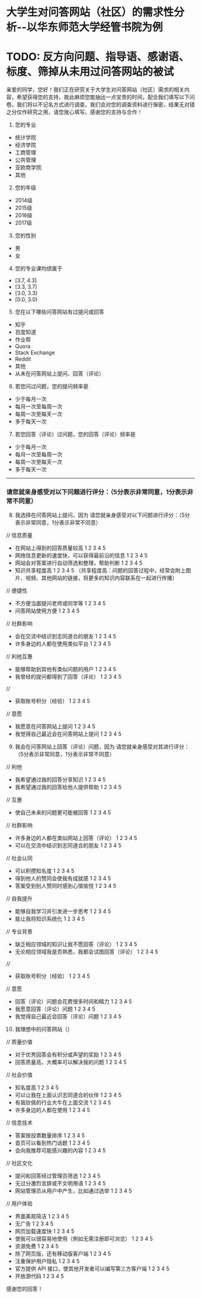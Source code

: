 # 大学生对问答网站（社区）的需求性分析--以华东师范大学经管书院为例

# TODO: 反方向问题、指导语、感谢语、标度、筛掉从未用过问答网站的被试

亲爱的同学，您好！我们正在研究关于大学生对问答网站（社区）需求的相关内容，希望获得您的支持，故此麻烦您能抽出一点宝贵的时间，配合我们填写以下问卷。我们将以不记名方式进行调查，我们会对您的调查资料进行保密，结果无对错之分仅作研究之用，请您放心填写。感谢您的支持与合作！


1. 您的专业

+ 统计学院
+ 经济学院
+ 工商管理
+ 公共管理
+ 亚欧商学院
+ 其他


2. 您的年级

+ 2014级
+ 2015级
+ 2016级
+ 2017级


3. 您的性别

+ 男
+ 女


4. 您的专业课均绩属于

+ [3.7, 4.3]
+ [3.3, 3.7)
+ [3.0, 3.3)
+ [0.0, 3.0)


5. 您在以下哪些问答网站有过提问或回答

+ 知乎
+ 百度知道
+ 作业帮
+ Quora
+ Stack Exchange
+ Reddit
+ 其他
+ 从未在问答网站上提问、回答（评论）


6. 若您问过问题，您的提问频率是

+ 少于每月一次
+ 每月一次至每周一次
+ 每周一次至每天一次
+ 多于每天一次


7. 若您回答（评论）过问题，您的回答（评论）频率是

+ 少于每月一次
+ 每月一次至每周一次
+ 每周一次至每天一次
+ 多于每天一次

------

### 请您就亲身感受对以下问题进行评分：（5分表示非常同意，1分表示非常不同意）


8. 我选择在问答网站上提问，因为
请您就亲身感受对以下问题进行评分：（5分表示非常同意，1分表示非常不同意）

// 信息质量
+ 在网站上得到的回答质量较高
1   2   3   4   5
+ 网络信息更新的速度快，可以获得最前沿的信息
1   2   3   4   5
+ 网站会对答案进行自动筛选和整理，帮助判断
1   2   3   4   5
+ 知识共享程度高
1   2   3   4   5
（共享程度高：问题的回答过程中，经常会附上图片、视频、其他网站的链接，将更多的知识内容联系在一起进行传播）

// 便捷性
+ 不方便当面提问老师或同学等
1   2   3   4   5
+ 问答网站使用方便
1   2   3   4   5

// 社群影响
+ 会在交流中结识到志同道合的朋友
1   2   3   4   5
+ 许多身边的人都在使用类似平台
1   2   3   4   5

// 利他互惠
+ 能够帮助到其他有类似问题的用户
1   2   3   4   5
+ 我曾经的提问都得到了回答（评论）
1   2   3   4   5

//
+ 获取账号积分（经验）
1   2   3   4   5

// 意愿
+ 我愿意在问答网站上提问
1   2   3   4   5
+ 我觉得自己最近会在问答网站上提问
1   2   3   4   5


9. 我会在问答网站上回答（评论）问题，因为
请您就亲身感受对其进行评分：（5分表示非常同意，1分表示非常不同意）

// 利他
+ 我希望通过我的回答分享知识
1   2   3   4   5
+ 我希望通过我的回答给他人提供帮助
1   2   3   4   5

// 互惠
+ 使自己未来的问题更可能被回答
1   2   3   4   5

// 社群影响
+ 许多身边的人都在类似网站上回答（评论）
1   2   3   4   5
+ 可以在交流中结识到志同道合的朋友
1   2   3   4   5

// 社会认同
+ 可以积攒知名度
1   2   3   4   5
+ 得到他人的赞同会使我有成就感
1   2   3   4   5
+ 答案受到别人赞同时感到心情愉悦
1   2   3   4   5

// 自我提升
+ 能够自我学习并引发进一步思考
1   2   3   4   5
+ 能让我将知识系统化
1   2   3   4   5

// 专业背景
+ 缺乏相应领域的知识让我不愿回答（评论）
1   2   3   4   5
+ 无论相应领域我是否熟悉，我都会试图回答（评论）
1   2   3   4   5

//
+ 获取账号积分（经验）
1   2   3   4   5

// 意愿
+ 回答（评论）问题会花费很多时间和精力
1   2   3   4   5
+ 我愿意回答（评论）问题
1   2   3   4   5
+ 我觉得自己最近会回答（评论）问题
1   2   3   4   5


10. 我理想中的问答网站（）

// 质量价值
+ 对于优秀回答会有积分或声望的奖励
1   2   3   4   5
+ 回答质量高，大概率可以解决我的问题
1   2   3   4   5

// 社会价值
+ 知名度高
1   2   3   4   5
+ 可以让我在上面认识志同道合的伙伴
1   2   3   4   5
+ 有我钦佩的行业大牛在上面交流
1   2   3   4   5
+ 许多身边的人都在使用
1   2   3   4   5

// 信息技术
+ 答案按投票数量排序
1   2   3   4   5
+ 首页可以看到热门话题
1   2   3   4   5
+ 会向我推荐可能感兴趣的内容
1   2   3   4   5

// 社区文化
+ 提问和回答经过管理员筛选
1   2   3   4   5
+ 无过分激烈言辞或不文明用语
1   2   3   4   5
+ 网站管理员从用户中产生，比如通过选举
1   2   3   4   5

// 用户体验
+ 界面美观简洁
1   2   3   4   5
+ 无广告
1   2   3   4   5
+ 网页加载速度快
1   2   3   4   5
+ 使我可以很容易地使用（例如无需注册即可浏览）
1   2   3   4   5
+ 资源免费
1   2   3   4   5
+ 除了网页版，还有移动版客户端
1   2   3   4   5
+ 注重保护用户隐私
1   2   3   4   5
+ 官方提供 API 接口，使其他开发者可以编写第三方客户端
1   2   3   4   5
+ 开放源代码
1   2   3   4   5



感谢您的回答！
